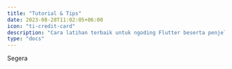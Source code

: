 ```yaml
---
title: "Tutorial & Tips"
date: 2023-08-28T11:02:05+06:00
icon: "ti-credit-card"
description: "Cara latihan terbaik untuk ngoding Flutter beserta penjelasannya"
type: "docs"
---
```


Segera
